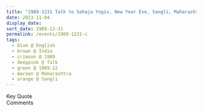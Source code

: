 ```yaml
---
title: "1989-1231 Talk to Sahaja Yogis, New Year Eve, Sangli, Maharashtra, India (city not sure)"
date: 2023-11-04
display_date: 
sort_date: 1989-12-31
permalink: /events/1989-1231-c
tags:
  - blue @ English
  - brown @ India
  - crimson @ 1989
  - deeppink @ Talk
  - green @ 1989-12
  - maroon @ Maharashtra
  - orange @ Sangli
---
```


<wave-list>
  <list-title color="green" width="75">Key Quote</list-title>
  <list-item color="BlanchedAlmond"  width="200"></list-item>
  <list-item color="Lavender"></list-item>
  <list-item color="BlanchedAlmond"></list-item>
</wave-list>

<br>

<wave-list>
  <list-title color="green" width="75">Comments</list-title>
  <list-item color="BlanchedAlmond"  width="200"></list-item>
  <list-item color="Lavender"></list-item>
  <list-item color="BlanchedAlmond"></list-item>
</wave-list>
